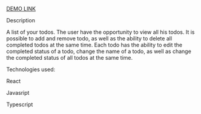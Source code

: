 [DEMO LINK](https://dimakolesnyk.github.io/React_Todo_App_With_API/)

Description

A list of your todos. The user have the opportunity to view all his todos. It is possible to add and remove todo, as well as the ability to delete all completed todos at the same time. Each todo has the ability to edit the completed status of a todo, change the name of a todo, as well as change the completed status of all todos at the same time.

Technologies used:

React

Javasript

Typescript
